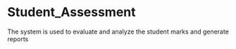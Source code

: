 # Student_Assessment
The system is used to evaluate and analyze the student marks and generate reports
